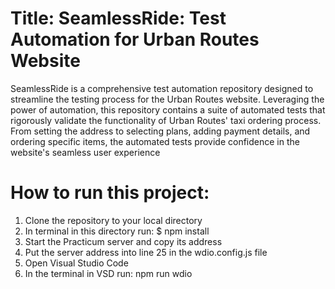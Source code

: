 # Title: SeamlessRide: Test Automation for Urban Routes Website

SeamlessRide is a comprehensive test automation repository designed to streamline the testing process for the Urban Routes website. Leveraging the power of automation, this repository contains a suite of automated tests that rigorously validate the functionality of Urban Routes' taxi ordering process. From setting the address to selecting plans, adding payment details, and ordering specific items, the automated tests provide confidence in the website's seamless user experience

# How to run this project:

1. Clone the repository to your local directory
2. In terminal in this directory run: $ npm install
3. Start the Practicum server and copy its address
4. Put the server address into line 25 in the wdio.config.js file
5. Open Visual Studio Code
6. In the terminal in VSD run: npm run wdio
